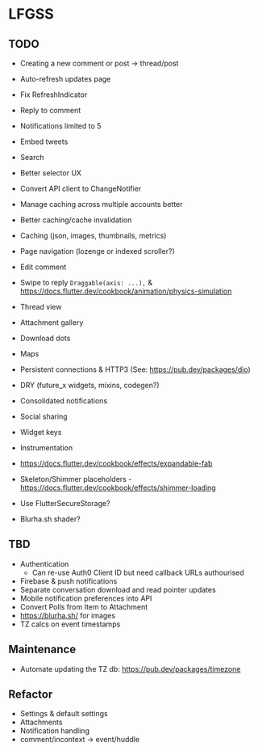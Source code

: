 # LFGSS

## TODO

- Creating a new comment or post -> thread/post
- Auto-refresh updates page
- Fix RefreshIndicator
- Reply to comment
- Notifications limited to 5

- Embed tweets
- Search
- Better selector UX
- Convert API client to ChangeNotifier
- Manage caching across multiple accounts better
- Better caching/cache invalidation
- Caching (json, images, thumbnails, metrics)
- Page navigation (lozenge or indexed scroller?)
- Edit comment
- Swipe to reply `Draggable(axis: ...),` & https://docs.flutter.dev/cookbook/animation/physics-simulation
- Thread view
- Attachment gallery
- Download dots
- Maps
- Persistent connections & HTTP3 (See: https://pub.dev/packages/dio)
- DRY (future_x widgets, mixins, codegen?)
- Consolidated notifications
- Social sharing
- Widget keys
- Instrumentation
- https://docs.flutter.dev/cookbook/effects/expandable-fab
- Skeleton/Shimmer placeholders - https://docs.flutter.dev/cookbook/effects/shimmer-loading
- Use FlutterSecureStorage?
- Blurha.sh shader?

## TBD

- Authentication
  - Can re-use Auth0 Client ID but need callback URLs authourised
- Firebase & push notifications
- Separate conversation download and read pointer updates
- Mobile notification preferences into API
- Convert Polls from Item to Attachment
- https://blurha.sh/ for images
- TZ calcs on event timestamps

## Maintenance

- Automate updating the TZ db: https://pub.dev/packages/timezone

## Refactor

- Settings & default settings
- Attachments
- Notification handling
- comment/incontext -> event/huddle
